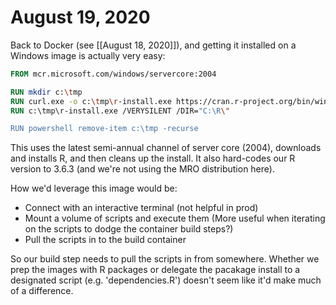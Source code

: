 # August 19, 2020

Back to Docker (see [[August 18, 2020]]), and getting it installed on a Windows image is actually very easy:

```dockerfile
FROM mcr.microsoft.com/windows/servercore:2004

RUN mkdir c:\tmp
RUN curl.exe -o c:\tmp\r-install.exe https://cran.r-project.org/bin/windows/base/old/3.6.3/R-3.6.3-win.exe
RUN c:\tmp\r-install.exe /VERYSILENT /DIR="C:\R\"

RUN powershell remove-item c:\tmp -recurse
```

This uses the latest semi-annual channel of server core (2004), downloads and installs R, and then cleans up the install.  It also hard-codes our R version to 3.6.3 (and we're not using the MRO distribution here).

How we'd leverage this image would be:
- Connect with an interactive terminal (not helpful in prod)
- Mount a volume of scripts and execute them (More useful when iterating on the scripts to dodge the container build steps?)
- Pull the scripts in to the build container

So our build step needs to pull the scripts in from somewhere.  Whether we prep the images with R packages or delegate the pacakage install to a designated script (e.g. 'dependencies.R') doesn't seem like it'd make much of a difference.